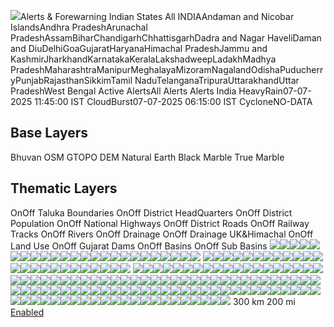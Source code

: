![](https://www.mosdac.gov.in/afs/static/media/MOSDAC_banner.44c7af18.png)Alerts & Forewarning
Indian States
All INDIAAndaman and Nicobar IslandsAndhra PradeshArunachal PradeshAssamBiharChandigarhChhattisgarhDadra and Nagar HaveliDaman and DiuDelhiGoaGujaratHaryanaHimachal PradeshJammu and KashmirJharkhandKarnatakaKeralaLakshadweepLadakhMadhya PradeshMaharashtraManipurMeghalayaMizoramNagalandOdishaPuducherryPunjabRajasthanSikkimTamil NaduTelanganaTripuraUttarakhandUttar PradeshWest Bengal
Active AlertsAll Alerts
Alerts India
HeavyRain07-07-2025 11:45:00 IST
CloudBurst07-07-2025 06:15:00 IST
CycloneNO-DATA
## Base Layers
Bhuvan OSM GTOPO DEM Natural Earth Black Marble True Marble
## Thematic Layers
OnOff
Taluka Boundaries
OnOff
District HeadQuarters
OnOff
District Population
OnOff
National Highways
OnOff
District Roads
OnOff
Railway Tracks
OnOff
Rivers
OnOff
Drainage
OnOff
Drainage UK&Himachal
OnOff
Land Use
OnOff
Gujarat Dams
OnOff
Basins
OnOff
Sub Basins
![](https://www.mosdac.gov.in/geoserver_2/worldview/wms?service=WMS&request=GetMap&layers=worldview%3Astateinfo_merged&styles=&format=image%2Fpng&transparent=true&version=1.1.1&width=256&height=256&srs=EPSG%3A4326&bbox=67.5,22.5,78.75,33.75)![](https://www.mosdac.gov.in/geoserver_2/worldview/wms?service=WMS&request=GetMap&layers=worldview%3Astateinfo_merged&styles=&format=image%2Fpng&transparent=true&version=1.1.1&width=256&height=256&srs=EPSG%3A4326&bbox=78.75,22.5,90,33.75)![](https://www.mosdac.gov.in/geoserver_2/worldview/wms?service=WMS&request=GetMap&layers=worldview%3Astateinfo_merged&styles=&format=image%2Fpng&transparent=true&version=1.1.1&width=256&height=256&srs=EPSG%3A4326&bbox=67.5,11.25,78.75,22.5)![](https://www.mosdac.gov.in/geoserver_2/worldview/wms?service=WMS&request=GetMap&layers=worldview%3Astateinfo_merged&styles=&format=image%2Fpng&transparent=true&version=1.1.1&width=256&height=256&srs=EPSG%3A4326&bbox=78.75,11.25,90,22.5)![](https://www.mosdac.gov.in/geoserver_2/worldview/wms?service=WMS&request=GetMap&layers=worldview%3Astateinfo_merged&styles=&format=image%2Fpng&transparent=true&version=1.1.1&width=256&height=256&srs=EPSG%3A4326&bbox=67.5,33.75,78.75,45)![](https://www.mosdac.gov.in/geoserver_2/worldview/wms?service=WMS&request=GetMap&layers=worldview%3Astateinfo_merged&styles=&format=image%2Fpng&transparent=true&version=1.1.1&width=256&height=256&srs=EPSG%3A4326&bbox=78.75,33.75,90,45)![](https://www.mosdac.gov.in/geoserver_2/worldview/wms?service=WMS&request=GetMap&layers=worldview%3Astateinfo_merged&styles=&format=image%2Fpng&transparent=true&version=1.1.1&width=256&height=256&srs=EPSG%3A4326&bbox=56.25,22.5,67.5,33.75)![](https://www.mosdac.gov.in/geoserver_2/worldview/wms?service=WMS&request=GetMap&layers=worldview%3Astateinfo_merged&styles=&format=image%2Fpng&transparent=true&version=1.1.1&width=256&height=256&srs=EPSG%3A4326&bbox=90,22.5,101.25,33.75)![](https://www.mosdac.gov.in/geoserver_2/worldview/wms?service=WMS&request=GetMap&layers=worldview%3Astateinfo_merged&styles=&format=image%2Fpng&transparent=true&version=1.1.1&width=256&height=256&srs=EPSG%3A4326&bbox=56.25,11.25,67.5,22.5)![](https://www.mosdac.gov.in/geoserver_2/worldview/wms?service=WMS&request=GetMap&layers=worldview%3Astateinfo_merged&styles=&format=image%2Fpng&transparent=true&version=1.1.1&width=256&height=256&srs=EPSG%3A4326&bbox=90,11.25,101.25,22.5)![](https://www.mosdac.gov.in/geoserver_2/worldview/wms?service=WMS&request=GetMap&layers=worldview%3Astateinfo_merged&styles=&format=image%2Fpng&transparent=true&version=1.1.1&width=256&height=256&srs=EPSG%3A4326&bbox=67.5,0,78.75,11.25)![](https://www.mosdac.gov.in/geoserver_2/worldview/wms?service=WMS&request=GetMap&layers=worldview%3Astateinfo_merged&styles=&format=image%2Fpng&transparent=true&version=1.1.1&width=256&height=256&srs=EPSG%3A4326&bbox=78.75,0,90,11.25)![](https://www.mosdac.gov.in/geoserver_2/worldview/wms?service=WMS&request=GetMap&layers=worldview%3Astateinfo_merged&styles=&format=image%2Fpng&transparent=true&version=1.1.1&width=256&height=256&srs=EPSG%3A4326&bbox=56.25,33.75,67.5,45)![](https://www.mosdac.gov.in/geoserver_2/worldview/wms?service=WMS&request=GetMap&layers=worldview%3Astateinfo_merged&styles=&format=image%2Fpng&transparent=true&version=1.1.1&width=256&height=256&srs=EPSG%3A4326&bbox=90,33.75,101.25,45)![](https://www.mosdac.gov.in/geoserver_2/worldview/wms?service=WMS&request=GetMap&layers=worldview%3Astateinfo_merged&styles=&format=image%2Fpng&transparent=true&version=1.1.1&width=256&height=256&srs=EPSG%3A4326&bbox=56.25,0,67.5,11.25)![](https://www.mosdac.gov.in/geoserver_2/worldview/wms?service=WMS&request=GetMap&layers=worldview%3Astateinfo_merged&styles=&format=image%2Fpng&transparent=true&version=1.1.1&width=256&height=256&srs=EPSG%3A4326&bbox=90,0,101.25,11.25)![](https://www.mosdac.gov.in/geoserver_2/worldview/wms?service=WMS&request=GetMap&layers=worldview%3Astateinfo_merged&styles=&format=image%2Fpng&transparent=true&version=1.1.1&width=256&height=256&srs=EPSG%3A4326&bbox=45,22.5,56.25,33.75)![](https://www.mosdac.gov.in/geoserver_2/worldview/wms?service=WMS&request=GetMap&layers=worldview%3Astateinfo_merged&styles=&format=image%2Fpng&transparent=true&version=1.1.1&width=256&height=256&srs=EPSG%3A4326&bbox=101.25,22.5,112.5,33.75)![](https://www.mosdac.gov.in/geoserver_2/worldview/wms?service=WMS&request=GetMap&layers=worldview%3Astateinfo_merged&styles=&format=image%2Fpng&transparent=true&version=1.1.1&width=256&height=256&srs=EPSG%3A4326&bbox=45,11.25,56.25,22.5)![](https://www.mosdac.gov.in/geoserver_2/worldview/wms?service=WMS&request=GetMap&layers=worldview%3Astateinfo_merged&styles=&format=image%2Fpng&transparent=true&version=1.1.1&width=256&height=256&srs=EPSG%3A4326&bbox=101.25,11.25,112.5,22.5)![](https://www.mosdac.gov.in/geoserver_2/worldview/wms?service=WMS&request=GetMap&layers=worldview%3Astateinfo_merged&styles=&format=image%2Fpng&transparent=true&version=1.1.1&width=256&height=256&srs=EPSG%3A4326&bbox=45,33.75,56.25,45)![](https://www.mosdac.gov.in/geoserver_2/worldview/wms?service=WMS&request=GetMap&layers=worldview%3Astateinfo_merged&styles=&format=image%2Fpng&transparent=true&version=1.1.1&width=256&height=256&srs=EPSG%3A4326&bbox=101.25,33.75,112.5,45)![](https://www.mosdac.gov.in/geoserver_2/worldview/wms?service=WMS&request=GetMap&layers=worldview%3Astateinfo_merged&styles=&format=image%2Fpng&transparent=true&version=1.1.1&width=256&height=256&srs=EPSG%3A4326&bbox=45,0,56.25,11.25)![](https://www.mosdac.gov.in/geoserver_2/worldview/wms?service=WMS&request=GetMap&layers=worldview%3Astateinfo_merged&styles=&format=image%2Fpng&transparent=true&version=1.1.1&width=256&height=256&srs=EPSG%3A4326&bbox=101.25,0,112.5,11.25)
![](https://bhuvan-vec1.nrsc.gov.in/bhuvan/gwc/service/wms?service=WMS&request=GetMap&layers=india3&styles=&format=image%2Fpng&transparent=true&version=1.1.1&width=256&height=256&srs=EPSG%3A4326&bbox=67.5,22.5,78.75,33.75)![](https://bhuvan-vec1.nrsc.gov.in/bhuvan/gwc/service/wms?service=WMS&request=GetMap&layers=india3&styles=&format=image%2Fpng&transparent=true&version=1.1.1&width=256&height=256&srs=EPSG%3A4326&bbox=78.75,22.5,90,33.75)![](https://bhuvan-vec1.nrsc.gov.in/bhuvan/gwc/service/wms?service=WMS&request=GetMap&layers=india3&styles=&format=image%2Fpng&transparent=true&version=1.1.1&width=256&height=256&srs=EPSG%3A4326&bbox=67.5,11.25,78.75,22.5)![](https://bhuvan-vec1.nrsc.gov.in/bhuvan/gwc/service/wms?service=WMS&request=GetMap&layers=india3&styles=&format=image%2Fpng&transparent=true&version=1.1.1&width=256&height=256&srs=EPSG%3A4326&bbox=78.75,11.25,90,22.5)![](https://bhuvan-vec1.nrsc.gov.in/bhuvan/gwc/service/wms?service=WMS&request=GetMap&layers=india3&styles=&format=image%2Fpng&transparent=true&version=1.1.1&width=256&height=256&srs=EPSG%3A4326&bbox=67.5,33.75,78.75,45)![](https://bhuvan-vec1.nrsc.gov.in/bhuvan/gwc/service/wms?service=WMS&request=GetMap&layers=india3&styles=&format=image%2Fpng&transparent=true&version=1.1.1&width=256&height=256&srs=EPSG%3A4326&bbox=78.75,33.75,90,45)![](https://bhuvan-vec1.nrsc.gov.in/bhuvan/gwc/service/wms?service=WMS&request=GetMap&layers=india3&styles=&format=image%2Fpng&transparent=true&version=1.1.1&width=256&height=256&srs=EPSG%3A4326&bbox=56.25,22.5,67.5,33.75)![](https://bhuvan-vec1.nrsc.gov.in/bhuvan/gwc/service/wms?service=WMS&request=GetMap&layers=india3&styles=&format=image%2Fpng&transparent=true&version=1.1.1&width=256&height=256&srs=EPSG%3A4326&bbox=90,22.5,101.25,33.75)![](https://bhuvan-vec1.nrsc.gov.in/bhuvan/gwc/service/wms?service=WMS&request=GetMap&layers=india3&styles=&format=image%2Fpng&transparent=true&version=1.1.1&width=256&height=256&srs=EPSG%3A4326&bbox=56.25,11.25,67.5,22.5)![](https://bhuvan-vec1.nrsc.gov.in/bhuvan/gwc/service/wms?service=WMS&request=GetMap&layers=india3&styles=&format=image%2Fpng&transparent=true&version=1.1.1&width=256&height=256&srs=EPSG%3A4326&bbox=90,11.25,101.25,22.5)![](https://bhuvan-vec1.nrsc.gov.in/bhuvan/gwc/service/wms?service=WMS&request=GetMap&layers=india3&styles=&format=image%2Fpng&transparent=true&version=1.1.1&width=256&height=256&srs=EPSG%3A4326&bbox=67.5,0,78.75,11.25)![](https://bhuvan-vec1.nrsc.gov.in/bhuvan/gwc/service/wms?service=WMS&request=GetMap&layers=india3&styles=&format=image%2Fpng&transparent=true&version=1.1.1&width=256&height=256&srs=EPSG%3A4326&bbox=78.75,0,90,11.25)![](https://bhuvan-vec1.nrsc.gov.in/bhuvan/gwc/service/wms?service=WMS&request=GetMap&layers=india3&styles=&format=image%2Fpng&transparent=true&version=1.1.1&width=256&height=256&srs=EPSG%3A4326&bbox=56.25,33.75,67.5,45)![](https://bhuvan-vec1.nrsc.gov.in/bhuvan/gwc/service/wms?service=WMS&request=GetMap&layers=india3&styles=&format=image%2Fpng&transparent=true&version=1.1.1&width=256&height=256&srs=EPSG%3A4326&bbox=90,33.75,101.25,45)![](https://bhuvan-vec1.nrsc.gov.in/bhuvan/gwc/service/wms?service=WMS&request=GetMap&layers=india3&styles=&format=image%2Fpng&transparent=true&version=1.1.1&width=256&height=256&srs=EPSG%3A4326&bbox=56.25,0,67.5,11.25)![](https://bhuvan-vec1.nrsc.gov.in/bhuvan/gwc/service/wms?service=WMS&request=GetMap&layers=india3&styles=&format=image%2Fpng&transparent=true&version=1.1.1&width=256&height=256&srs=EPSG%3A4326&bbox=90,0,101.25,11.25)![](https://bhuvan-vec1.nrsc.gov.in/bhuvan/gwc/service/wms?service=WMS&request=GetMap&layers=india3&styles=&format=image%2Fpng&transparent=true&version=1.1.1&width=256&height=256&srs=EPSG%3A4326&bbox=45,22.5,56.25,33.75)![](https://bhuvan-vec1.nrsc.gov.in/bhuvan/gwc/service/wms?service=WMS&request=GetMap&layers=india3&styles=&format=image%2Fpng&transparent=true&version=1.1.1&width=256&height=256&srs=EPSG%3A4326&bbox=101.25,22.5,112.5,33.75)![](https://bhuvan-vec1.nrsc.gov.in/bhuvan/gwc/service/wms?service=WMS&request=GetMap&layers=india3&styles=&format=image%2Fpng&transparent=true&version=1.1.1&width=256&height=256&srs=EPSG%3A4326&bbox=45,11.25,56.25,22.5)![](https://bhuvan-vec1.nrsc.gov.in/bhuvan/gwc/service/wms?service=WMS&request=GetMap&layers=india3&styles=&format=image%2Fpng&transparent=true&version=1.1.1&width=256&height=256&srs=EPSG%3A4326&bbox=101.25,11.25,112.5,22.5)![](https://bhuvan-vec1.nrsc.gov.in/bhuvan/gwc/service/wms?service=WMS&request=GetMap&layers=india3&styles=&format=image%2Fpng&transparent=true&version=1.1.1&width=256&height=256&srs=EPSG%3A4326&bbox=45,33.75,56.25,45)![](https://bhuvan-vec1.nrsc.gov.in/bhuvan/gwc/service/wms?service=WMS&request=GetMap&layers=india3&styles=&format=image%2Fpng&transparent=true&version=1.1.1&width=256&height=256&srs=EPSG%3A4326&bbox=101.25,33.75,112.5,45)![](https://bhuvan-vec1.nrsc.gov.in/bhuvan/gwc/service/wms?service=WMS&request=GetMap&layers=india3&styles=&format=image%2Fpng&transparent=true&version=1.1.1&width=256&height=256&srs=EPSG%3A4326&bbox=45,0,56.25,11.25)![](https://bhuvan-vec1.nrsc.gov.in/bhuvan/gwc/service/wms?service=WMS&request=GetMap&layers=india3&styles=&format=image%2Fpng&transparent=true&version=1.1.1&width=256&height=256&srs=EPSG%3A4326&bbox=101.25,0,112.5,11.25)
![](https://www.mosdac.gov.in/afs/static/media/hrain.e8cb4473.gif)![](https://www.mosdac.gov.in/afs/static/media/hrain.e8cb4473.gif)![](https://www.mosdac.gov.in/afs/static/media/hrain.e8cb4473.gif)![](https://www.mosdac.gov.in/afs/static/media/hrain.e8cb4473.gif)![](https://www.mosdac.gov.in/afs/static/media/hrain.e8cb4473.gif)![](https://www.mosdac.gov.in/afs/static/media/hrain.e8cb4473.gif)![](https://www.mosdac.gov.in/afs/static/media/hrain.e8cb4473.gif)![](https://www.mosdac.gov.in/afs/static/media/hrain.e8cb4473.gif)![](https://www.mosdac.gov.in/afs/static/media/hrain.e8cb4473.gif)![](https://www.mosdac.gov.in/afs/static/media/hrain.e8cb4473.gif)![](https://www.mosdac.gov.in/afs/static/media/hrain.e8cb4473.gif)![](https://www.mosdac.gov.in/afs/static/media/hrain.e8cb4473.gif)![](https://www.mosdac.gov.in/afs/static/media/hrain.e8cb4473.gif)![](https://www.mosdac.gov.in/afs/static/media/hrain.e8cb4473.gif)![](https://www.mosdac.gov.in/afs/static/media/hrain.e8cb4473.gif)![](https://www.mosdac.gov.in/afs/static/media/hrain.e8cb4473.gif)![](https://www.mosdac.gov.in/afs/static/media/hrain.e8cb4473.gif)![](https://www.mosdac.gov.in/afs/static/media/hrain.e8cb4473.gif)![](https://www.mosdac.gov.in/afs/static/media/hrain.e8cb4473.gif)![](https://www.mosdac.gov.in/afs/static/media/hrain.e8cb4473.gif)![](https://www.mosdac.gov.in/afs/static/media/hrain.e8cb4473.gif)![](https://www.mosdac.gov.in/afs/static/media/hrain.e8cb4473.gif)![](https://www.mosdac.gov.in/afs/static/media/hrain.e8cb4473.gif)![](https://www.mosdac.gov.in/afs/static/media/hrain.e8cb4473.gif)![](https://www.mosdac.gov.in/afs/static/media/hrain.e8cb4473.gif)![](https://www.mosdac.gov.in/afs/static/media/hrain.e8cb4473.gif)![](https://www.mosdac.gov.in/afs/static/media/hrain.e8cb4473.gif)![](https://www.mosdac.gov.in/afs/static/media/hrain.e8cb4473.gif)![](https://www.mosdac.gov.in/afs/static/media/hrain.e8cb4473.gif)![](https://www.mosdac.gov.in/afs/static/media/hrain.e8cb4473.gif)![](https://www.mosdac.gov.in/afs/static/media/hrain.e8cb4473.gif)![](https://www.mosdac.gov.in/afs/static/media/hrain.e8cb4473.gif)![](https://www.mosdac.gov.in/afs/static/media/hrain.e8cb4473.gif)![](https://www.mosdac.gov.in/afs/static/media/hrain.e8cb4473.gif)![](https://www.mosdac.gov.in/afs/static/media/hrain.e8cb4473.gif)![](https://www.mosdac.gov.in/afs/static/media/hrain.e8cb4473.gif)![](https://www.mosdac.gov.in/afs/static/media/hrain.e8cb4473.gif)![](https://www.mosdac.gov.in/afs/static/media/hrain.e8cb4473.gif)![](https://www.mosdac.gov.in/afs/static/media/hrain.e8cb4473.gif)![](https://www.mosdac.gov.in/afs/static/media/hrain.e8cb4473.gif)![](https://www.mosdac.gov.in/afs/static/media/hrain.e8cb4473.gif)![](https://www.mosdac.gov.in/afs/static/media/hrain.e8cb4473.gif)![](https://www.mosdac.gov.in/afs/static/media/hrain.e8cb4473.gif)![](https://www.mosdac.gov.in/afs/static/media/hrain.e8cb4473.gif)![](https://www.mosdac.gov.in/afs/static/media/hrain.e8cb4473.gif)![](https://www.mosdac.gov.in/afs/static/media/hrain.e8cb4473.gif)![](https://www.mosdac.gov.in/afs/static/media/hrain.e8cb4473.gif)![](https://www.mosdac.gov.in/afs/static/media/hrain.e8cb4473.gif)![](https://www.mosdac.gov.in/afs/static/media/hrain.e8cb4473.gif)![](https://www.mosdac.gov.in/afs/static/media/hrain.e8cb4473.gif)![](https://www.mosdac.gov.in/afs/static/media/hrain.e8cb4473.gif)![](https://www.mosdac.gov.in/afs/static/media/hrain.e8cb4473.gif)![](https://www.mosdac.gov.in/afs/static/media/hrain.e8cb4473.gif)![](https://www.mosdac.gov.in/afs/static/media/hrain.e8cb4473.gif)![](https://www.mosdac.gov.in/afs/static/media/hrain.e8cb4473.gif)![](https://www.mosdac.gov.in/afs/static/media/hrain.e8cb4473.gif)![](https://www.mosdac.gov.in/afs/static/media/hrain.e8cb4473.gif)![](https://www.mosdac.gov.in/afs/static/media/hrain.e8cb4473.gif)![](https://www.mosdac.gov.in/afs/static/media/hrain.e8cb4473.gif)![](https://www.mosdac.gov.in/afs/static/media/hrain.e8cb4473.gif)![](https://www.mosdac.gov.in/afs/static/media/hrain.e8cb4473.gif)![](https://www.mosdac.gov.in/afs/static/media/hrain.e8cb4473.gif)![](https://www.mosdac.gov.in/afs/static/media/hrain.e8cb4473.gif)![](https://www.mosdac.gov.in/afs/static/media/hrain.e8cb4473.gif)![](https://www.mosdac.gov.in/afs/static/media/hrain.e8cb4473.gif)![](https://www.mosdac.gov.in/afs/static/media/hrain.e8cb4473.gif)![](https://www.mosdac.gov.in/afs/static/media/hrain.e8cb4473.gif)![](https://www.mosdac.gov.in/afs/static/media/hrain.e8cb4473.gif)![](https://www.mosdac.gov.in/afs/static/media/hrain.e8cb4473.gif)![](https://www.mosdac.gov.in/afs/static/media/hrain.e8cb4473.gif)![](https://www.mosdac.gov.in/afs/static/media/hrain.e8cb4473.gif)![](https://www.mosdac.gov.in/afs/static/media/hrain.e8cb4473.gif)![](https://www.mosdac.gov.in/afs/static/media/hrain.e8cb4473.gif)![](https://www.mosdac.gov.in/afs/static/media/hrain.e8cb4473.gif)![](https://www.mosdac.gov.in/afs/static/media/hrain.e8cb4473.gif)![](https://www.mosdac.gov.in/afs/static/media/hrain.e8cb4473.gif)![](https://www.mosdac.gov.in/afs/static/media/hrain.e8cb4473.gif)![](https://www.mosdac.gov.in/afs/static/media/hrain.e8cb4473.gif)![](https://www.mosdac.gov.in/afs/static/media/hrain.e8cb4473.gif)![](https://www.mosdac.gov.in/afs/static/media/hrain.e8cb4473.gif)![](https://www.mosdac.gov.in/afs/static/media/hrain.e8cb4473.gif)![](https://www.mosdac.gov.in/afs/static/media/hrain.e8cb4473.gif)![](https://www.mosdac.gov.in/afs/static/media/hrain.e8cb4473.gif)![](https://www.mosdac.gov.in/afs/static/media/hrain.e8cb4473.gif)![](https://www.mosdac.gov.in/afs/static/media/hrain.e8cb4473.gif)![](https://www.mosdac.gov.in/afs/static/media/hrain.e8cb4473.gif)![](https://www.mosdac.gov.in/afs/static/media/hrain.e8cb4473.gif)![](https://www.mosdac.gov.in/afs/static/media/hrain.e8cb4473.gif)![](https://www.mosdac.gov.in/afs/static/media/hrain.e8cb4473.gif)![](https://www.mosdac.gov.in/afs/static/media/hrain.e8cb4473.gif)![](https://www.mosdac.gov.in/afs/static/media/hrain.e8cb4473.gif)![](https://www.mosdac.gov.in/afs/static/media/hrain.e8cb4473.gif)![](https://www.mosdac.gov.in/afs/static/media/hrain.e8cb4473.gif)![](https://www.mosdac.gov.in/afs/static/media/hrain.e8cb4473.gif)![](https://www.mosdac.gov.in/afs/static/media/hrain.e8cb4473.gif)![](https://www.mosdac.gov.in/afs/static/media/hrain.e8cb4473.gif)![](https://www.mosdac.gov.in/afs/static/media/hrain.e8cb4473.gif)![](https://www.mosdac.gov.in/afs/static/media/hrain.e8cb4473.gif)![](https://www.mosdac.gov.in/afs/static/media/hrain.e8cb4473.gif)![](https://www.mosdac.gov.in/afs/static/media/hrain.e8cb4473.gif)![](https://www.mosdac.gov.in/afs/static/media/hrain.e8cb4473.gif)![](https://www.mosdac.gov.in/afs/static/media/hrain.e8cb4473.gif)![](https://www.mosdac.gov.in/afs/static/media/hrain.e8cb4473.gif)
[](https://www.mosdac.gov.in/afs/state "Home")
[](https://www.mosdac.gov.in/afs/state "View Fullscreen")
[](https://www.mosdac.gov.in/afs/state "Show me where I am")
300 km
200 mi
[ Enabled](https://www.mosdac.gov.in/afs/state)
